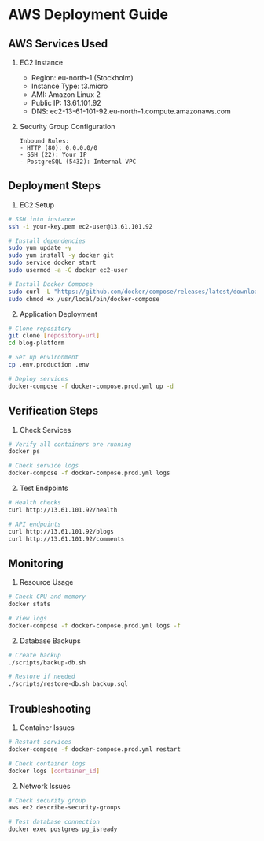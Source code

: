 # AWS Deployment Guide

## AWS Services Used

1. EC2 Instance
   - Region: eu-north-1 (Stockholm)
   - Instance Type: t3.micro
   - AMI: Amazon Linux 2
   - Public IP: 13.61.101.92
   - DNS: ec2-13-61-101-92.eu-north-1.compute.amazonaws.com

2. Security Group Configuration
   ```
   Inbound Rules:
   - HTTP (80): 0.0.0.0/0
   - SSH (22): Your IP
   - PostgreSQL (5432): Internal VPC
   ```

## Deployment Steps

1. EC2 Setup
```bash
# SSH into instance
ssh -i your-key.pem ec2-user@13.61.101.92

# Install dependencies
sudo yum update -y
sudo yum install -y docker git
sudo service docker start
sudo usermod -a -G docker ec2-user

# Install Docker Compose
sudo curl -L "https://github.com/docker/compose/releases/latest/download/docker-compose-$(uname -s)-$(uname -m)" -o /usr/local/bin/docker-compose
sudo chmod +x /usr/local/bin/docker-compose
```

2. Application Deployment
```bash
# Clone repository
git clone [repository-url]
cd blog-platform

# Set up environment
cp .env.production .env

# Deploy services
docker-compose -f docker-compose.prod.yml up -d
```

## Verification Steps

1. Check Services
```bash
# Verify all containers are running
docker ps

# Check service logs
docker-compose -f docker-compose.prod.yml logs
```

2. Test Endpoints
```bash
# Health checks
curl http://13.61.101.92/health

# API endpoints
curl http://13.61.101.92/blogs
curl http://13.61.101.92/comments
```

## Monitoring

1. Resource Usage
```bash
# Check CPU and memory
docker stats

# View logs
docker-compose -f docker-compose.prod.yml logs -f
```

2. Database Backups
```bash
# Create backup
./scripts/backup-db.sh

# Restore if needed
./scripts/restore-db.sh backup.sql
```

## Troubleshooting

1. Container Issues
```bash
# Restart services
docker-compose -f docker-compose.prod.yml restart

# Check container logs
docker logs [container_id]
```

2. Network Issues
```bash
# Check security group
aws ec2 describe-security-groups

# Test database connection
docker exec postgres pg_isready
```